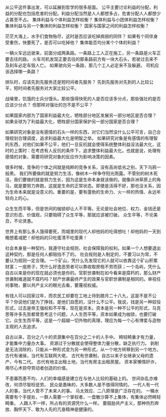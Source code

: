 从公平这件事出发，可以延展到哲学的很多层面。
公平主要讨论利益的分配，利益的分配也包括危害的分配。利益分配当然是人人都想多占，危害分配人人都想少占甚至不占。
集体利益与个体利益怎样权衡？
集体利益与小团体利益怎样权衡？
集体利益与另一个集体的利益怎样权衡？
国家与国家之间的利益怎样权衡？

茫茫大海上，水手们食物殆尽，这时是否应该吃掉病弱的同伴？
如果有个同伴身受重伤，快要死了，是否可以吃掉他？
集体能否均分某个个体的利益？

一辆火车远远驶来，前面分成两条路。一条路上工人正在施工，另一条路是火车正要去往的路。
火车司机发现正要去往的那条路前方有一块大石头，若驶过去来不及刹车必定车毁人亡。
如果驶向另一条路，那几个工人必定来不及躲避。
司机应该选择哪一条路？

排队时，应该先到先服务还是短时间者先服务？
先到先服务对先到的人比较公平，短时间者先服务对大家比较公平。

战壕里，饥饿的士兵分馒头。那些饿得快死的人是否应该多分点，那些强壮的是否应该少分点？
但那样对强壮的岂不是不公平？

如果国家内部为了国家利益最大化，牺牲部分地区发展另一部分地区是否合理？
如果全球为了利益最大化，牺牲部分国家保护另一部分国家是否合理？

如果研究对象是没有感情的石头一样的东西，对它们当然没什么公平可言，自己合理规划合理调度，追求利益最大化是明智之举。
如果研究对象是有感情的有理智的东西，对他们如果不公平，他们一旦反抗就会使得系统整体利益没法最大化，这时的上策时：在考虑有人反抗的条件下，追求整体利益最大化。也就是说，处理有感情的对象，需要将研究对象的反应作为影响决策的因素。

很多时候，竞争的个体之间就是纯粹的竞争关系，没有高尚低劣之别，天下乌鸦一般黑。
我们所要做的就是努力生活，像树木一样争夺阳光雨露。不管别的树木死活，我们要做的就是努力生长，因为这是生命本身就该做的。就像非洲草原上的角马，就是要努力奔跑，这就是生命的正常状态。即便是活得不好，那也没关系，因为生命本来就是没意义的。重要的是，要有蓬勃的生命力、火一样的热情、永远年轻向上的心。

众生生而平等，但是世间的枷锁却让人不平等。无论是社会地位、权力、金钱还是意识形态、价值观，只要阻碍了众生平等，那就应该被打破。
众生平等，不论美丑，不论贤愚。


世界上有那么多人饿得要死，而城里的现代人却他妈的吃得想吐！却他妈的一天到晚想着减肥！却他妈的只吃蛋清不吃蛋黄！


社会本身是一种契约，我遵守社会规则，社会保障我的权利。如果一个人想要退出这种契约，那是任何人都阻挡不了的。
社会规则是人制定的，不要习以为常，不要认为规则一定合理。
一个矿山，凭什么先发现它的人就可以依靠这个矿山积累财富；一座房子，凭什么好逸恶劳者可以靠收取房租不劳而获；一个岛屿，凭什么自古以来是你的现在就必须也是你的。官职世袭制在如今看来是腐朽的，那么财产世袭制难道就不腐朽吗？财产世袭最终产生的效果与官职世袭制是相同的。审视任何事物，要以共产主义的眼光去看，要蔑视权威。

有钱人可以回家过年，而农民工却要在工地上待到腊月二十八九，这是不是不公平？你说他们是为了挣钱，是他们自愿的，没什么不公平。我说，钱是另一种奴役形式，过去是帝王强权和不平等，现在是资本。资本是另一种不公平的形式，马克思等许多先哲都曾思考这个问题，人人生而平等，资本如果成为枷锁，也要打破它。众生生而平等，这是一个超越一切外物的真理，理应为每一个心有博爱与造物主观的人去追求。

自古以来，百分之八十的资源集中在百分之二十的人手中。
畸轻畸重才有力量，才能集中力量办大事。
资源过于分散就会使得整体力量分散，缺乏执行力。
剥削是无法消除的，只能从一种形式变为另一种形式，从一个地方转移到另一个地方。
古代有诸侯，当代有互联网大佬。
古代有世袭制，自古以来子女继承父母的遗产，今有二代。
古代有地主出租土地，当代有房主出租房屋。
资本家懒惰奸诈，用尽心术掠夺劳动者创造的价值。

不患寡而患不均，人们的幸福感是建立在与他人比较的基础上的。
世间杂乱亦难改，何须尽智枉徒劳。
民众是愚昧的，大多数人是不值得同情的。
一代人有一代人的事，当代人管不了未来人的事。
马太效应、二八原理是广泛存在的。
一桶水需要有个手提处，一群人需要一个掌权者，一盘散沙算不上集体，有集体必然畸轻畸重。
人跟人不一样，所占有的资源凭什么一样。
要鼓励共产主义，那种热烈奔放、胸怀天下、敢为人先的亢奋精神是健康的。  
